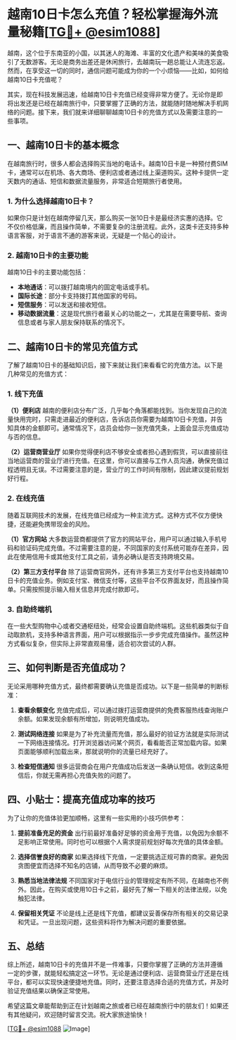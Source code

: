 # 越南10日卡怎么充值？轻松掌握海外流量秘籍[[TG💪+ @esim1088](https://t.me/s/esim1088)]

越南，这个位于东南亚的小国，以其迷人的海滩、丰富的文化遗产和美味的美食吸引了无数游客。无论是商务出差还是休闲旅行，去越南玩一趟总能让人流连忘返。然而，在享受这一切的同时，通信问题可能成为你的一个小烦恼——比如，如何给越南10日卡充值呢？

其实，现在科技发展迅速，给越南10日卡充值已经变得非常方便了。无论你是即将出发还是已经在越南旅行中，只要掌握了正确的方法，就能随时随地解决手机网络的问题。接下来，我们就来详细聊聊越南10日卡的充值方式以及需要注意的一些事项。

## 一、越南10日卡的基本概念

在越南旅行时，很多人都会选择购买当地的电话卡。越南10日卡是一种预付费SIM卡，通常可以在机场、各大商场、便利店或者通过线上渠道购买。这种卡提供一定天数内的通话、短信和数据流量服务，非常适合短期旅行者使用。

### 1. 为什么选择越南10日卡？
如果你只是计划在越南停留几天，那么购买一张10日卡是最经济实惠的选择。它不仅价格低廉，而且操作简单，不需要复杂的注册流程。此外，这类卡还支持多种语言客服，对于语言不通的游客来说，无疑是一个贴心的设计。

### 2. 越南10日卡的主要功能
越南10日卡的主要功能包括：
- **本地通话**：可以拨打越南境内的固定电话或手机。
- **国际长途**：部分卡支持拨打其他国家的号码。
- **短信服务**：可以发送和接收短信。
- **移动数据流量**：这是现代旅行者最关心的功能之一，尤其是在需要导航、查询信息或者与家人朋友保持联系的情况下。

## 二、越南10日卡的常见充值方式

了解了越南10日卡的基础知识后，接下来就让我们来看看它的充值方法。以下是几种常见的充值方式：

### 1. 线下充值
**（1）便利店**
越南的便利店分布广泛，几乎每个角落都能找到。当你发现自己的流量快用完时，只需走进最近的便利店，告诉店员你需要为越南10日卡充值，并告知具体的金额即可。通常情况下，店员会给你一张充值凭条，上面会显示充值成功与否的信息。

**（2）运营商营业厅**
如果你觉得便利店不够安全或者担心遇到假货，可以直接前往当地运营商的营业厅进行充值。在这里，你可以直接与工作人员沟通，确保充值过程透明且无误。不过需要注意的是，营业厅的工作时间有限制，因此建议提前规划好行程。

### 2. 在线充值
随着互联网技术的发展，在线充值已经成为一种主流方式。这种方式不仅方便快捷，还能避免携带现金的风险。

**（1）官方网站**
大多数运营商都提供了官方的网站平台，用户可以通过输入手机号码和验证码完成充值。不过需要注意的是，不同国家的支付系统可能存在差异，因此在使用信用卡或其他支付工具之前，请务必确认是否支持跨境交易。

**（2）第三方支付平台**
除了运营商官网外，还有许多第三方支付平台也支持越南10日卡的充值业务。例如支付宝、微信支付等，这些平台不仅界面友好，而且操作简单。只需按照提示输入相关信息并完成付款即可。

### 3. 自助终端机
在一些大型购物中心或者交通枢纽处，经常会设置自助终端机。这些机器类似于自动取款机，支持多种语言界面，用户可以根据指示一步步完成充值操作。虽然这种方式看似复杂，但实际上非常直观易懂，适合初次尝试的人群。

## 三、如何判断是否充值成功？

无论采用哪种充值方式，最终都需要确认充值是否成功。以下是一些简单的判断标准：

1. **查看余额变化**
   充值完成后，可以通过拨打运营商提供的免费客服热线查询账户余额。如果发现余额有所增加，则说明充值成功。

2. **测试网络连接**
   如果是为了补充流量而充值，那么最好的验证方法就是实际测试一下网络连接情况。打开浏览器访问某个网页，看看能否正常加载内容。如果页面能够顺利加载出来，那就说明你的流量已经充好了。

3. **检查短信通知**
   很多运营商会在用户充值成功后发送一条确认短信。收到这条短信后，你就无需再担心充值失败的问题了。

## 四、小贴士：提高充值成功率的技巧

为了让你的充值体验更加顺畅，这里有一些实用的小技巧供参考：

1. **提前准备充足的资金**
   出行前最好准备好足够的资金用于充值，以免因为余额不足影响正常使用。同时也可以根据个人需求提前规划好每次充值的具体金额。

2. **选择信誉良好的商家**
   如果选择线下充值，一定要挑选正规可靠的商家。避免因贪图便宜而选择不知名的店铺，从而导致不必要的麻烦。

3. **熟悉当地法律法规**
   不同国家对于电信行业的管理规定有所不同，在越南也不例外。因此，在购买或使用10日卡之前，最好先了解一下相关的法律法规，以免触犯法律。

4. **保留相关凭证**
   不论是线上还是线下充值，都建议妥善保存所有相关的交易记录和凭证。一旦出现问题，这些资料将作为解决问题的重要依据。

## 五、总结

综上所述，越南10日卡的充值并不是一件难事，只要你掌握了正确的方法并遵循一定的步骤，就能轻松搞定这一环节。无论是通过便利店、运营商营业厅还是在线平台，都可以实现快速便捷地充值。同时，还要注意选择合适的充值方式，并及时验证充值结果以确保正常使用。

希望这篇文章能帮助到正在计划越南之旅或者已经在越南旅行中的朋友们！如果还有其他疑问，欢迎随时留言交流。祝大家旅途愉快！

[[TG💪+ @esim1088](https://t.me/s/esim1088) ![Image](https://i.postimg.cc/4NQfJmqS/Snipaste-2025-05-13-00-14-12.png)]